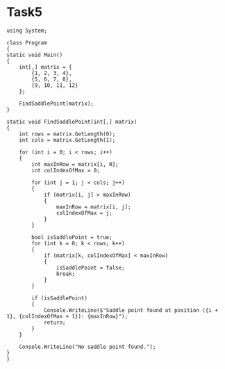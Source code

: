 # Task5
    using System;

    class Program
    {
    static void Main()
    {
        int[,] matrix = {
            {1, 2, 3, 4},
            {5, 6, 7, 8},
            {9, 10, 11, 12}
        };

        FindSaddlePoint(matrix);
    }

    static void FindSaddlePoint(int[,] matrix)
    {
        int rows = matrix.GetLength(0);
        int cols = matrix.GetLength(1);

        for (int i = 0; i < rows; i++)
        {
            int maxInRow = matrix[i, 0];
            int colIndexOfMax = 0;
            
            for (int j = 1; j < cols; j++)
            {
                if (matrix[i, j] > maxInRow)
                {
                    maxInRow = matrix[i, j];
                    colIndexOfMax = j;
                }
            }
            
            bool isSaddlePoint = true;
            for (int k = 0; k < rows; k++)
            {
                if (matrix[k, colIndexOfMax] < maxInRow)
                {
                    isSaddlePoint = false;
                    break;
                }
            }

            if (isSaddlePoint)
            {
                Console.WriteLine($"Saddle point found at position ({i + 1}, {colIndexOfMax + 1}): {maxInRow}");
                return;
            }
        }

        Console.WriteLine("No saddle point found.");
    }
    }
